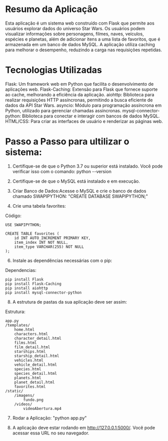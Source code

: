 # Resumo da Aplicação
Esta aplicação é um sistema web construído com Flask que permite aos usuários explorar dados do universo Star Wars. Os usuários podem visualizar informações sobre personagens, filmes, naves, veículos, espécies e planetas, além de adicionar itens a uma lista de favoritos, que é armazenada em um banco de dados MySQL. A aplicação utiliza caching para melhorar o desempenho, reduzindo a carga nas requisições repetidas.

# Tecnologias Utilizadas
Flask: Um framework web em Python que facilita o desenvolvimento de aplicações web.
Flask-Caching: Extensão para Flask que fornece suporte ao cache, melhorando a eficiência da aplicação.
aiohttp: Biblioteca para realizar requisições HTTP assíncronas, permitindo a busca eficiente de dados da API Star Wars.
asyncio: Módulo para programação assíncrona em Python, utilizado para gerenciar chamadas assíncronas.
mysql-connector-python: Biblioteca para conectar e interagir com bancos de dados MySQL.
HTML/CSS: Para criar as interfaces de usuário e renderizar as páginas web.

# Passo a Passo para ultilizar o sistema:
 1. Certifique-se de que o Python 3.7 ou superior está instalado. Você pode verificar isso com o comando: python --version
    
 2. Certifique-se de que o MySQL está instalado e em execução.
 
 3. Criar Banco de Dados:Acesse o MySQL e crie o banco de dados chamado SWAPIPYTHON: "CREATE DATABASE SWAPIPYTHON;"
    
 4. Crie uma tabela favorites:

Código:

    USE SWAPIPYTHON;

    CREATE TABLE favorites (
        id INT AUTO_INCREMENT PRIMARY KEY,
        item_index INT NOT NULL,
        item_type VARCHAR(255) NOT NULL
    );


6. Instale as dependências necessárias com o pip:

Dependencias:

    pip install Flask
    pip install Flask-Caching
    pip install aiohttp
    pip install mysql-connector-python
   
8. A estrutura de pastas da sua aplicação deve ser assim:

Estrutura:

    app.py 
    /templates/
        home.html
        characters.html
        character_detail.html
        films.html
        film_detail.html
        starships.html
        starship_detail.html
        vehicles.html
        vehicle_detail.html
        species.html
        species_detail.html
        planets.html
        planet_detail.html
        favorites.html
    /static/
        /imagens/
            fundo.png
        /videos/
            videoAbertura.mp4
            

7. Rodar a Aplicação: "python app.py"
   
8. A aplicação deve estar rodando em http://127.0.0.1:5000/. Você pode acessar essa URL no seu navegador.
